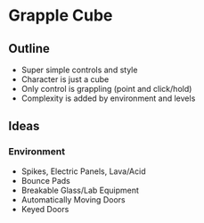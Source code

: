 # Grapple Cube

## Outline

* Super simple controls and style
* Character is just a cube
* Only control is grappling (point and click/hold)
* Complexity is added by environment and levels

## Ideas

### Environment

* Spikes, Electric Panels, Lava/Acid
* Bounce Pads
* Breakable Glass/Lab Equipment
* Automatically Moving Doors
* Keyed Doors